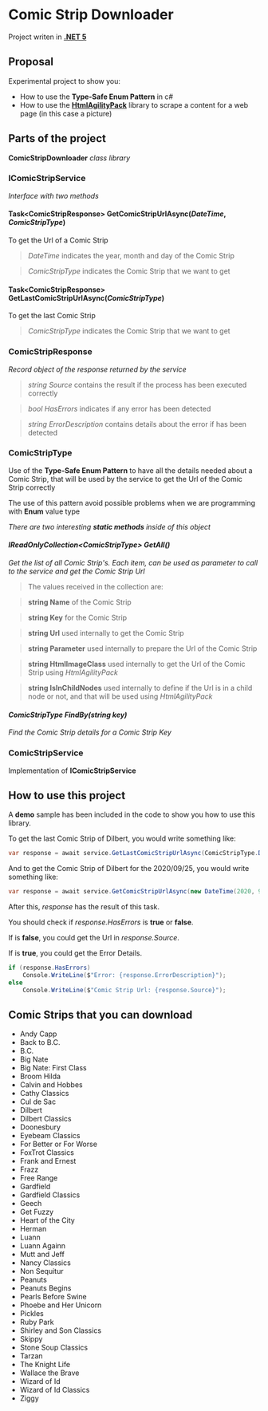 # Comic Strip Downloader
Project writen in [**.NET 5**](https://dotnet.microsoft.com/download/dotnet/5.0)


## Proposal

Experimental project to show you:
- How to use the **Type-Safe Enum Pattern** in c#
- How to use the [**HtmlAgilityPack**](https://www.nuget.org/packages/HtmlAgilityPack/) library to scrape a content for a web page (in this case a picture)


## Parts of the project

**ComicStripDownloader** *class library*


### **IComicStripService**
*Interface with two methods*

#### **Task&lt;ComicStripResponse&gt; GetComicStripUrlAsync(*DateTime*, *ComicStripType*)** 
To get the Url of a Comic Strip

> *DateTime* indicates the year, month and day of the Comic Strip
  
> *ComicStripType* indicates the Comic Strip that we want to get
  
#### **Task&lt;ComicStripResponse&gt; GetLastComicStripUrlAsync(*ComicStripType*)** 
To get the last Comic Strip

> *ComicStripType* indicates the Comic Strip that we want to get


### **ComicStripResponse**
*Record object of the response returned by the service*

> *string Source* contains the result if the process has been executed correctly

> *bool HasErrors* indicates if any error has been detected

> *string ErrorDescription* contains details about the error if has been detected


### **ComicStripType**
Use of the **Type-Safe Enum Pattern** to have all the details needed about a Comic Strip, that will be used by the service to get the Url of the Comic Strip correctly

The use of this pattern avoid possible problems when we are programming with **Enum** value type

*There are two interesting **static methods** inside of this object*

#### *IReadOnlyCollection&lt;ComicStripType&gt; GetAll()*
*Get the list of all Comic Strip's. Each item, can be used as parameter to call to the service and get the Comic Strip Url*

> The values received in the collection are:

> **string Name** of the Comic Strip

> **string Key** for the Comic Strip

> **string Url** used internally to get the Comic Strip

> **string Parameter** used internally to prepare the Url of the Comic Strip

> **string HtmlImageClass** used internally to get the Url of the Comic Strip using *HtmlAgilityPack*

> **string IsInChildNodes** used internally to define if the Url is in a child node or not, and that will be used using *HtmlAgilityPack*

#### *ComicStripType FindBy(string key)*
*Find the Comic Strip details for a Comic Strip Key*


### **ComicStripService**
Implementation of **IComicStripService**


## How to use this project

A **demo** sample has been included in the code to show you how to use this library.

To get the last Comic Strip of Dilbert, you would write something like:

```csharp
var response = await service.GetLastComicStripUrlAsync(ComicStripType.Dilbert);
```

And to get the Comic Strip of Dilbert for the 2020/09/25, you would write something like:

```csharp
var response = await service.GetComicStripUrlAsync(new DateTime(2020, 9, 25), ComicStripType.Dilbert);
```

After this, *response* has the result of this task.

You should check if *response.HasErrors* is **true** or **false**.

If is **false**, you could get the Url in *response.Source*.

If is **true**, you could get the Error Details.

```csharp
if (response.HasErrors)
    Console.WriteLine($"Error: {response.ErrorDescription}");
else
    Console.WriteLine($"Comic Strip Url: {response.Source}");
```


## Comic Strips that you can download

- Andy Capp
- Back to B.C.
- B.C.
- Big Nate
- Big Nate: First Class
- Broom Hilda
- Calvin and Hobbes
- Cathy Classics
- Cul de Sac
- Dilbert
- Dilbert Classics
- Doonesbury
- Eyebeam Classics
- For Better or For Worse
- FoxTrot Classics
- Frank and Ernest
- Frazz
- Free Range
- Gardfield
- Gardfield Classics
- Geech
- Get Fuzzy
- Heart of the City
- Herman
- Luann
- Luann Againn
- Mutt and Jeff
- Nancy Classics
- Non Sequitur
- Peanuts
- Peanuts Begins
- Pearls Before Swine
- Phoebe and Her Unicorn
- Pickles
- Ruby Park
- Shirley and Son Classics
- Skippy
- Stone Soup Classics
- Tarzan
- The Knight Life
- Wallace the Brave
- Wizard of Id
- Wizard of Id Classics
- Ziggy

